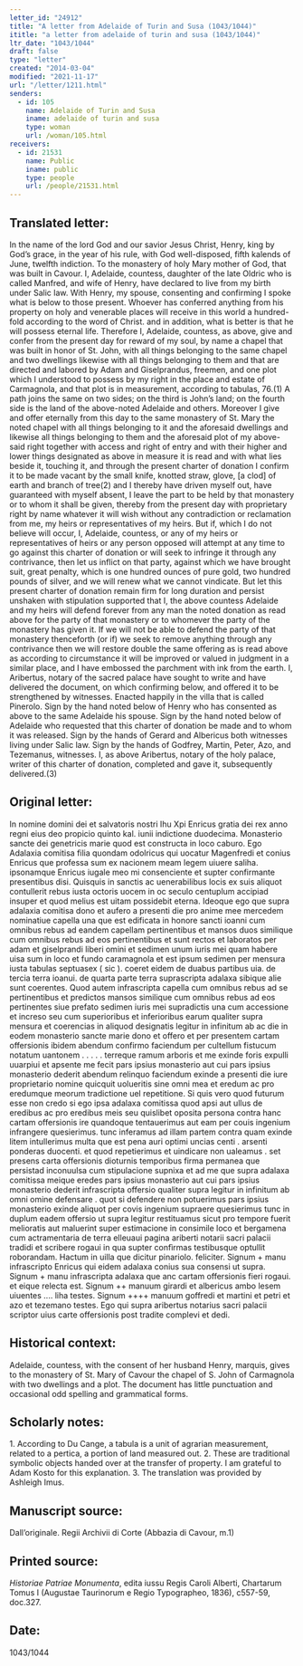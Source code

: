 ```yaml
---
letter_id: "24912"
title: "A letter from Adelaide of Turin and Susa (1043/1044)"
ititle: "a letter from adelaide of turin and susa (1043/1044)"
ltr_date: "1043/1044"
draft: false
type: "letter"
created: "2014-03-04"
modified: "2021-11-17"
url: "/letter/1211.html"
senders:
  - id: 105
    name: Adelaide of Turin and Susa
    iname: adelaide of turin and susa
    type: woman
    url: /woman/105.html
receivers:
  - id: 21531
    name: Public
    iname: public
    type: people
    url: /people/21531.html
---
```

<h2> Translated letter:</h2>In the name of the lord God and our savior Jesus Christ, Henry, king by God’s grace, in the year of his rule, with God well-disposed, fifth kalends of June, twelfth indiction.  To the monastery of holy Mary mother of God, that was built in Cavour.  I, Adelaide, countess, daughter of the late Oldric who is called Manfred, and wife of Henry, have declared to live from my birth under Salic law.  With Henry, my spouse, consenting and confirming I spoke what is below to those present.  Whoever has conferred anything from his property on holy and venerable places will receive in this world a hundred-fold according to the word of Christ. and in addition, what is better is that he will possess eternal life.  Therefore I, Adelaide, countess, as above, give and confer from the present day for reward of my soul, by name a chapel that was built in honor of St. John, with all things belonging to the same chapel and two dwellings likewise with all things belonging to them and that are directed and labored by Adam and Giselprandus, freemen, and one plot which I understood to possess by my right in the place and estate of Carmagnola, and that plot is in measurement, according to tabulas, 76.(1)   A path joins the same on two sides; on the third is John’s land; on the fourth side is the land of the above-noted Adelaide and others.  Moreover I give and offer eternally from this day to the same monastery of St. Mary the noted chapel with all things belonging to it and the aforesaid dwellings and likewise all things belonging to them and the aforesaid plot of my above-said right together with access and right of entry and with their higher and lower things designated as above in measure it is read and with what lies beside it, touching it, and through the present charter of donation I confirm it to be made vacant by the small knife, knotted straw, glove,  [a clod] of earth and branch of tree(2) and I thereby have driven myself out, have guaranteed with myself absent, I leave the part to be held by that monastery or to whom it shall be given, thereby from the present day with proprietary right by name whatever it will wish without any contradiction or reclamation from me, my heirs or representatives of my heirs.  But if, which I do not believe will occur, I, Adelaide, countess, or any of my heirs or representatives of heirs or any person opposed will attempt at any time to go against this charter of donation or will seek to infringe it through any contrivance, then let us inflict on that party, against which we have brought suit, great penalty, which is one hundred ounces of pure gold, two hundred pounds of silver, and we will renew what we cannot vindicate.  But let this present charter of donation remain firm for long duration and persist unshaken with stipulation supported that I, the above countess Adelaide and my heirs will defend forever from any man the noted donation as read above for the party of that monastery or to whomever the party of the monastery has given it.  If we will not be able to defend the party of that monastery thenceforth (or if) we seek to remove anything through any contrivance then we will restore double the same offering as is read above as according to circumstance it will be improved or valued in judgment in a similar place, and I have embossed the parchment with ink from the earth.  I, Aribertus, notary of the sacred palace have sought to write and have delivered the document, on which confirming below, and offered it to be strengthened by witnesses.  Enacted happily in the villa that is called Pinerolo.
Sign by the hand noted below of Henry who has consented as above to the same Adelaide his spouse.
Sign by the hand noted below of Adelaide who requested that this charter of donation be made and to whom it was released.
Sign by the hands of Gerard and Albericus both witnesses living under Salic law.
Sign by the hands of Godfrey, Martin, Peter, Azo, and Tezemanus, witnesses.
I, as above Aribertus, notary of the holy palace, writer of this charter of donation, completed and gave it, subsequently delivered.(3)
<h2 class="mt-4"> Original letter:</h2>In nomine domini dei et salvatoris nostri Ihu Xpi Enricus gratia dei rex anno regni eius deo propicio quinto kal. iunii indictione duodecima. Monasterio sancte dei genetricis marie quod est constructa in loco caburo. Ego Adalaxia comitisa filia quondam odolricus qui uocatur Magenfredi et conius Enricus que professa sum ex nacionem meam legem uiuere saliha. ipsonamque Enricus iugale meo mi consenciente et supter confirmante presentibus disi. Quisquis in sanctis ac uenerabilibus locis ex suis aliquot contullerit rebus iusta octoris uocem in oc seculo centuplum accipiad insuper et quod melius est uitam possidebit eterna. Ideoque ego que supra adalaxia comitisa dono et aufero a presenti die pro anime mee mercedem nominatiue capella una que est edificata in honore sancti ioanni cum omnibus rebus ad eandem capellam pertinentibus et mansos duos similique cum omnibus rebus ad eos pertinentibus et sunt rectos et laboratos per adam et giselprandi liberi omini et sedimen unum iuris mei quam habere uisa sum in loco et fundo caramagnola et est ipsum sedimen per mensura iusta tabulas septuasex ( sic ). coeret eidem de duabus partibus uia. de tercia terra ioanui. de quarta parte terra suprascripta adalaxa sibique alie sunt coerentes. Quod autem infrascripta capella cum omnibus rebus ad se pertinentibus et predictos mansos similique cum omnibus rebus ad eos pertinentes siue prefato sedimen iuris mei supradictis una cum accessione et increso seu cum superioribus et inferioribus earum qualiter supra mensura et coerencias in aliquod designatis legitur in infinitum ab ac die in eodem monasterio sancte marie dono et offero et per presentem cartam offersionis ibidem abendum confirmo faciendum per cultellum fistucum notatum uantonem . . . . . terreque ramum arboris et me exinde foris expulli uuarpiui et apsente me fecit pars ipsius monasterio aut cui pars ipsius monasterio dederit abendum relinquo faciendum exinde a presenti die iure proprietario nomine quicquit uolueritis sine omni mea et eredum ac pro eredumque meorum tradictione uel repetitione. Si quis vero quod futurum esse non credo si ego ipsa adalaxa comitissa quod apsi aut ullus de eredibus ac pro eredibus meis seu quislibet oposita persona contra hanc cartam offersionis ire quandoque tentauerimus aut eam per couis ingenium infrangere quesierimus. tunc inferamus ad illam partem contra quam exinde litem intullerimus multa que est pena auri optimi uncias centi . arsenti ponderas duocenti. et quod repetierimus et uindicare non ualeamus . set presens carta offersionis dioturnis temporibus firma permanea que persistad inconuulsa cum stipulacione supnixa et ad me que supra adalaxa comitissa meique eredes pars ipsius monasterio aut cui pars ipsius monasterio dederit infrascripta offersio qualiter supra legitur in infinitum ab omni omine defensare . quot si defendere non potuerimus pars ipsius monasterio exinde aliquot per covis ingenium supraere quesierimus tunc in duplum eadem offersio ut supra legitur restituamus sicut pro tempore fuerit melioratis aut maluerint super estimacione in consimile loco et bergamena cum actramentaria de terra elleuaui pagina ariberti notarii sacri palacii tradidi et scribere rogaui in qua supter confìrmas testibusque optullit roborandam. Hactum in uilla que dicitur pinariolo. feliciter.
Signum + manu infrascripto Enricus qui eidem adalaxa conius sua consensi ut supra.
Signum + manu infrascripta adalaxa que anc cartam offersionis fieri rogaui. et eique relecta est.
Signum ++ manuum girardi et albericus ambo lesem uiuentes .... liha testes.
Signum ++++ manuum goffredi et martini et petri et azo et tezemano testes.
Ego qui supra aribertus notarius sacri palacii scriptor uius carte offersionis post tradite complevi et dedi.
<h2 class="mt-4"> Historical context:</h2>Adelaide, countess, with the consent of her husband Henry, marquis, gives to the monastery of St. Mary of Cavour the chapel of S. John of Carmagnola with two dwellings and a plot.  The document has little punctuation and occasional odd spelling and grammatical forms.
<h2 class="mt-4"> Scholarly notes:</h2>1. According to Du Cange, a tabula is a unit of agrarian measurement, related to a pertica, a portion of land measured out.
2. These are traditional symbolic objects handed over at the transfer of property.  I am grateful to Adam Kosto for this explanation.
3. The translation was provided by Ashleigh Imus.
<h2 class="mt-4"> Manuscript source:</h2>Dall’originale.  Regii Archivii di Corte (Abbazia di Cavour, m.1)
<h2 class="mt-4"> Printed source:</h2><p><em>Historiae Patriae Monumenta</em>, edita iussu Regis Caroli Alberti, Chartarum Tomus I (Augustae Taurinorum e Regio Typographeo, 1836), c557-59, doc.327.</p><h2 class="mt-4"> Date:</h2>1043/1044